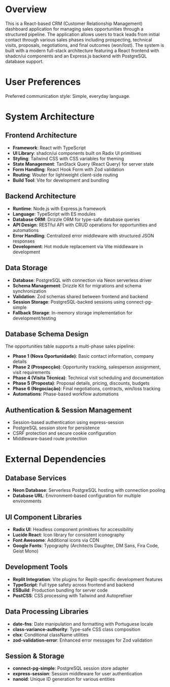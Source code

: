 # Overview

This is a React-based CRM (Customer Relationship Management) dashboard application for managing sales opportunities through a structured pipeline. The application allows users to track leads from initial contact through various sales phases including prospecting, technical visits, proposals, negotiations, and final outcomes (won/lost). The system is built with a modern full-stack architecture featuring a React frontend with shadcn/ui components and an Express.js backend with PostgreSQL database support.

# User Preferences

Preferred communication style: Simple, everyday language.

# System Architecture

## Frontend Architecture
- **Framework**: React with TypeScript
- **UI Library**: shadcn/ui components built on Radix UI primitives
- **Styling**: Tailwind CSS with CSS variables for theming
- **State Management**: TanStack Query (React Query) for server state
- **Form Handling**: React Hook Form with Zod validation
- **Routing**: Wouter for lightweight client-side routing
- **Build Tool**: Vite for development and bundling

## Backend Architecture
- **Runtime**: Node.js with Express.js framework
- **Language**: TypeScript with ES modules
- **Database ORM**: Drizzle ORM for type-safe database queries
- **API Design**: RESTful API with CRUD operations for opportunities and automations
- **Error Handling**: Centralized error middleware with structured JSON responses
- **Development**: Hot module replacement via Vite middleware in development

## Data Storage
- **Database**: PostgreSQL with connection via Neon serverless driver
- **Schema Management**: Drizzle Kit for migrations and schema synchronization
- **Validation**: Zod schemas shared between frontend and backend
- **Session Storage**: PostgreSQL-backed sessions using connect-pg-simple
- **Fallback Storage**: In-memory storage implementation for development/testing

## Database Schema Design
The opportunities table supports a multi-phase sales pipeline:
- **Phase 1 (Nova Oportunidade)**: Basic contact information, company details
- **Phase 2 (Prospecção)**: Opportunity tracking, salesperson assignment, visit requirements
- **Phase 4 (Visita Técnica)**: Technical visit scheduling and documentation
- **Phase 5 (Proposta)**: Proposal details, pricing, discounts, budgets
- **Phase 6 (Negociação)**: Final negotiations, contracts, win/loss tracking
- **Automations**: Phase-based workflow automations

## Authentication & Session Management
- Session-based authentication using express-session
- PostgreSQL session store for persistence
- CSRF protection and secure cookie configuration
- Middleware-based route protection

# External Dependencies

## Database Services
- **Neon Database**: Serverless PostgreSQL hosting with connection pooling
- **Database URL**: Environment-based configuration for multiple environments

## UI Component Libraries
- **Radix UI**: Headless component primitives for accessibility
- **Lucide React**: Icon library for consistent iconography
- **Font Awesome**: Additional icons via CDN
- **Google Fonts**: Typography (Architects Daughter, DM Sans, Fira Code, Geist Mono)

## Development Tools
- **Replit Integration**: Vite plugins for Replit-specific development features
- **TypeScript**: Full type safety across frontend and backend
- **ESBuild**: Production bundling for server code
- **PostCSS**: CSS processing with Tailwind and Autoprefixer

## Data Processing Libraries
- **date-fns**: Date manipulation and formatting with Portuguese locale
- **class-variance-authority**: Type-safe CSS class composition
- **clsx**: Conditional className utilities
- **zod-validation-error**: Enhanced error messages for Zod validation

## Session & Storage
- **connect-pg-simple**: PostgreSQL session store adapter
- **express-session**: Session middleware for user authentication
- **nanoid**: Unique ID generation for various entities